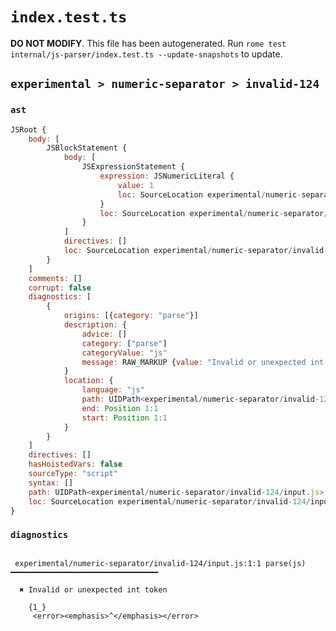 # `index.test.ts`

**DO NOT MODIFY**. This file has been autogenerated. Run `rome test internal/js-parser/index.test.ts --update-snapshots` to update.

## `experimental > numeric-separator > invalid-124`

### `ast`

```javascript
JSRoot {
	body: [
		JSBlockStatement {
			body: [
				JSExpressionStatement {
					expression: JSNumericLiteral {
						value: 1
						loc: SourceLocation experimental/numeric-separator/invalid-124/input.js 1:1-1:3
					}
					loc: SourceLocation experimental/numeric-separator/invalid-124/input.js 1:1-1:3
				}
			]
			directives: []
			loc: SourceLocation experimental/numeric-separator/invalid-124/input.js 1:0-1:4
		}
	]
	comments: []
	corrupt: false
	diagnostics: [
		{
			origins: [{category: "parse"}]
			description: {
				advice: []
				category: ["parse"]
				categoryValue: "js"
				message: RAW_MARKUP {value: "Invalid or unexpected int token"}
			}
			location: {
				language: "js"
				path: UIDPath<experimental/numeric-separator/invalid-124/input.js>
				end: Position 1:1
				start: Position 1:1
			}
		}
	]
	directives: []
	hasHoistedVars: false
	sourceType: "script"
	syntax: []
	path: UIDPath<experimental/numeric-separator/invalid-124/input.js>
	loc: SourceLocation experimental/numeric-separator/invalid-124/input.js 1:0-2:0
}
```

### `diagnostics`

```

 experimental/numeric-separator/invalid-124/input.js:1:1 parse(js) ━━━━━━━━━━━━━━━━━━━━━━━━━━━━━━━━━

  ✖ Invalid or unexpected int token

    {1_}
     <error><emphasis>^</emphasis></error>


```
